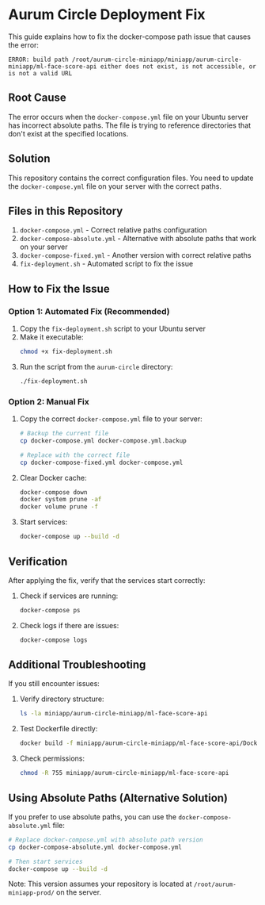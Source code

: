 # Aurum Circle Deployment Fix

This guide explains how to fix the docker-compose path issue that causes the error:

```
ERROR: build path /root/aurum-circle-miniapp/miniapp/aurum-circle-miniapp/ml-face-score-api either does not exist, is not accessible, or is not a valid URL
```

## Root Cause

The error occurs when the `docker-compose.yml` file on your Ubuntu server has incorrect absolute paths. The file is trying to reference directories that don't exist at the specified locations.

## Solution

This repository contains the correct configuration files. You need to update the `docker-compose.yml` file on your server with the correct paths.

## Files in this Repository

1. `docker-compose.yml` - Correct relative paths configuration
2. `docker-compose-absolute.yml` - Alternative with absolute paths that work on your server
3. `docker-compose-fixed.yml` - Another version with correct relative paths
4. `fix-deployment.sh` - Automated script to fix the issue

## How to Fix the Issue

### Option 1: Automated Fix (Recommended)

1. Copy the `fix-deployment.sh` script to your Ubuntu server
2. Make it executable:
   ```bash
   chmod +x fix-deployment.sh
   ```
3. Run the script from the `aurum-circle` directory:
   ```bash
   ./fix-deployment.sh
   ```

### Option 2: Manual Fix

1. Copy the correct `docker-compose.yml` file to your server:

   ```bash
   # Backup the current file
   cp docker-compose.yml docker-compose.yml.backup

   # Replace with the correct file
   cp docker-compose-fixed.yml docker-compose.yml
   ```

2. Clear Docker cache:

   ```bash
   docker-compose down
   docker system prune -af
   docker volume prune -f
   ```

3. Start services:
   ```bash
   docker-compose up --build -d
   ```

## Verification

After applying the fix, verify that the services start correctly:

1. Check if services are running:

   ```bash
   docker-compose ps
   ```

2. Check logs if there are issues:
   ```bash
   docker-compose logs
   ```

## Additional Troubleshooting

If you still encounter issues:

1. Verify directory structure:

   ```bash
   ls -la miniapp/aurum-circle-miniapp/ml-face-score-api
   ```

2. Test Dockerfile directly:

   ```bash
   docker build -f miniapp/aurum-circle-miniapp/ml-face-score-api/Dockerfile miniapp/aurum-circle-miniapp/ml-face-score-api
   ```

3. Check permissions:
   ```bash
   chmod -R 755 miniapp/aurum-circle-miniapp/ml-face-score-api
   ```

## Using Absolute Paths (Alternative Solution)

If you prefer to use absolute paths, you can use the `docker-compose-absolute.yml` file:

```bash
# Replace docker-compose.yml with absolute path version
cp docker-compose-absolute.yml docker-compose.yml

# Then start services
docker-compose up --build -d
```

Note: This version assumes your repository is located at `/root/aurum-miniapp-prod/` on the server.
